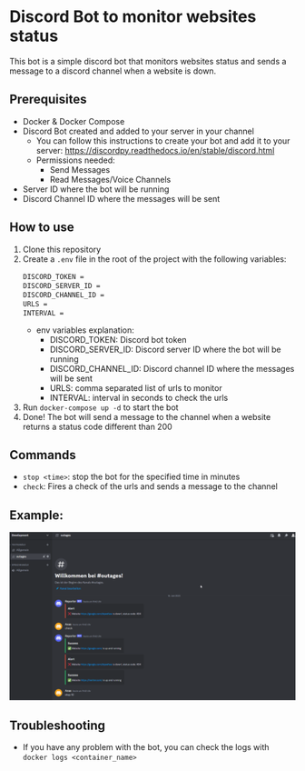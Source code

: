 # Discord Bot to monitor websites status
This bot is a simple discord bot that monitors websites status and sends a message to a discord channel when a website is down.

## Prerequisites
- Docker & Docker Compose
- Discord Bot created and added to your server in your channel
  - You can follow this instructions to create your bot and add it to your server: https://discordpy.readthedocs.io/en/stable/discord.html
  - Permissions needed:
    - Send Messages
    - Read Messages/Voice Channels
- Server ID where the bot will be running
- Discord Channel ID where the messages will be sent

## How to use
1. Clone this repository
2. Create a `.env` file in the root of the project with the following variables:
    ```
    DISCORD_TOKEN = 
    DISCORD_SERVER_ID = 
    DISCORD_CHANNEL_ID = 
    URLS = 
    INTERVAL = 
    ```
   - env variables explanation:
     - DISCORD_TOKEN: Discord bot token
     - DISCORD_SERVER_ID: Discord server ID where the bot will be running
     - DISCORD_CHANNEL_ID: Discord channel ID where the messages will be sent
     - URLS: comma separated list of urls to monitor
     - INTERVAL: interval in seconds to check the urls
3. Run `docker-compose up -d` to start the bot
4. Done! The bot will send a message to the channel when a website returns a status code different than 200

## Commands

- `stop <time>`: stop the bot for the specified time in minutes
- `check`: Fires a check of the urls and sends a message to the channel

## Example:
![image](/Images/example.png)

## Troubleshooting
- If you have any problem with the bot, you can check the logs with `docker logs <container_name>`